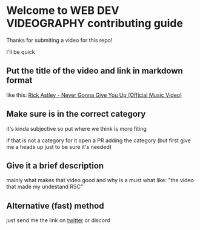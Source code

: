 # Welcome to WEB DEV VIDEOGRAPHY contributing guide

Thanks for submiting a video for this repo!

I'll be quick

## Put the title of the video and link in markdown format

like this: 
[Rick Astley - Never Gonna Give You Up (Official Music Video)](https://www.youtube.com/watch?v=dQw4w9WgXcQ&pp=ygUXbmV2ZXIgZ29ubmEgZ2l2ZSB5b3UgdXA%3D)

## Make sure is in the correct category
it's kinda subjective so put where we think is more fiting

if that is not a category for it open a PR adding the category (but first give me a heads up just to be sure it's needed)

## Give it a brief description
mainly what makes that video good and why is a must what like: "the video that made my undestand RSC"

## Alternative (fast) method
just send me the link on [twitter](https://twitter.com/Marcus_filipus) or discord